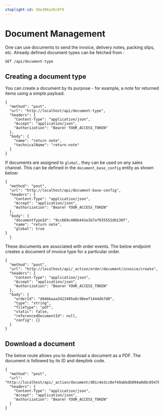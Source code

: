 ```yaml
---
stoplight-id: 3be386a26c0f9
---
```


# Document Management

One can use documents to send the invoice, delivery notes, packing slips, etc. Already defined document types can be fetched from :

``` markdown
GET /api/document-type
```

## Creating a document type

You can create a document by its purpose - for example, a note for returned items using a simple payload.

```sample http
{
  "method": "post",
  "url": "http://localhost/api/document-type",
  "headers": {
    "Content-Type": "application/json",
    "Accept": "application/json",
    "Authorization": "Bearer YOUR_ACCESS_TOKEN"
  },
  "body": {
    "name": "return note",
    "technicalName": "return-note"
  }
}
```

If documents are assigned to `global,` they can be used on any sales channel. This can be defined in the `document_base_config` entity as shown below: 

```sample http
{
  "method": "post",
  "url": "http://localhost/api/document-base-config",
  "headers": {
    "Content-Type": "application/json",
    "Accept": "application/json",
    "Authorization": "Bearer YOUR_ACCESS_TOKEN"
  },
  "body": {
    "documentTypeId": "9cc669c406b441e1b7af035552db138f",
    "name": "return note",
    "global": true
}
  }
```

These documents are associated with order events. The below endpoint creates a document of invoice type for a particular order.

```sample http
{
  "method": "post",
  "url": "http://localhost/api/_action/order/document/invoice/create",
  "headers": {
    "Content-Type": "application/json",
    "Accept": "application/json",
    "Authorization": "Bearer YOUR_ACCESS_TOKEN"
  },
  "body": {
    "orderId": "d84bbaaa3423495e8c98eef1444db7d0",
    "type": "string",
    "fileType": "pdf",
    "static": false,
    "referencedDocumentId": null,
    "config": {}
  }
}
```

## Download a document

The below route allows you to download a document as a PDF. The document is followed by its ID and deeplink code.

```sample http
{
  "method": "post",
  "url": "http://localhost/api/_action/document/d01c4e3cc8ef49abbdb094a0d8c0547b/XdcfdoQITWimRreZFf6yMIcXfe3gl1op",
  "headers": {
    "Content-Type": "application/json",
    "Accept": "application/json",
    "Authorization": "Bearer YOUR_ACCESS_TOKEN"
  }
}
```
